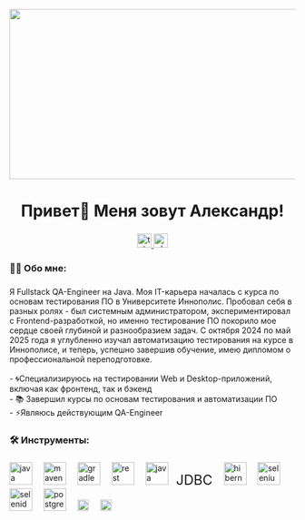 <br clear="both">

<div align="center">
  <img height="300" width="600" src="https://user-images.githubusercontent.com/74038190/225813708-98b745f2-7d22-48cf-9150-083f1b00d6c9.gif"  />
</div>

###

<h1 align="center">Привет👋 Меня зовут Александр!</h1>

###

###
<div align="center">
  <a href="https://t.me/KRAtos025" target="_blank">
    <img src="https://img.shields.io/static/v1?message=Telegram&logo=telegram&label=&color=2CA5E0&logoColor=white&labelColor=&style=for-the-badge" height="25" alt="telegram logo"  />
  </a>
   <a href="https://vk.com/kratos025" target="_blank">
  <img src="https://img.shields.io/static/v1?message=VK&logo=vk&label=&color=0077FF&logoColor=white&labelColor=&style=for-the-badge" height="25" alt="vk logo" />
</a>
</div>

###

<h3 align="left">👩‍💻  Обо мне:</h3>

###

<p align="left">Я Fullstack QA-Engineer на Java. Моя IT-карьера началась с курса по основам тестирования ПО в Университете Иннополис. Пробовал себя в разных ролях - был системным администратором, экспериментировал с Frontend-разработкой, но именно тестирование ПО покорило мое сердце своей глубиной и разнообразием задач. С октября 2024 по май 2025 года я углубленно изучал автоматизацию тестирования на курсе в Иннополисе, и теперь, успешно завершив обучение, имею дипломом о профессиональной переподготовке.<br><br>- 🌀Специализируюсь на тестировании Web и Desktop-приложений, включая как фронтенд, так и бэкенд <br>- 📚 Завершил курсы по основам тестирования и автоматизации ПО<br>- ⚡Являюсь действующим QA-Engineer</p>

###

<h3 align="left">🛠 Инструменты:</h3>

###

<div align="left">
<img src="https://cdn.jsdelivr.net/gh/devicons/devicon/icons/java/java-original.svg" height="40" alt="java logo" />
<img width="12" />
<img src="https://cdn.jsdelivr.net/gh/devicons/devicon/icons/maven/maven-original.svg" height="40" alt="maven logo" />
<img width="12" />
<img src="https://cdn.jsdelivr.net/gh/devicons/devicon/icons/gradle/gradle-original-wordmark.svg" height="40" alt="gradle logo" />
<img width="12" />
<img src="https://raw.githubusercontent.com/rest-assured/rest-assured/master/rest-assured-logo-green.png" height="40" alt="rest assured logo" />
<img width="12" />
<img src="https://cdn.jsdelivr.net/gh/devicons/devicon/icons/java/java-original-wordmark.svg" height="40" alt="java logo" />
<span style="font-size: 24px; margin-left: 10px;">JDBC</span>
<img width="12" />
<img src="https://cdn.jsdelivr.net/gh/devicons/devicon/icons/hibernate/hibernate-original-wordmark.svg" height="40" alt="hibernate logo" />
<img width="12" />
<img src="https://cdn.jsdelivr.net/gh/devicons/devicon/icons/selenium/selenium-original.svg" height="40" alt="selenium logo" />
<img width="12" />
<img src="https://selenide.org/images/selenide-logo-big.png" height="40" alt="selenide logo" />
<img width="12" />
<img src="https://skillicons.dev/icons?i=postgres" height="40" alt="postgresql logo"  />
<img width="12" />
<img src="https://img.shields.io/badge/JUnit-25A162?style=for-the-badge&logo=junit5&logoColor=white" height="20" alt="junit logo" />
<img width="12" />
<img src="https://img.shields.io/badge/Allure_Report-FF4A4A?style=for-the-badge&logo=allure&logoColor=white" height="20" alt="allure logo" />
<img width="12" />
